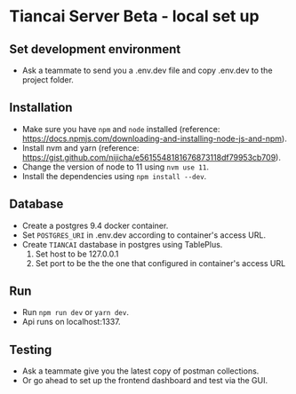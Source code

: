 # Tiancai Server Beta - local set up

## Set development environment 

- Ask a teammate to send you a .env.dev file and copy .env.dev to the project folder.

## Installation

- Make sure you have `npm` and `node` installed (reference: https://docs.npmjs.com/downloading-and-installing-node-js-and-npm).
- Install nvm and yarn (reference: https://gist.github.com/nijicha/e5615548181676873118df79953cb709).
- Change the version of node to 11 using `nvm use 11`.
- Install the dependencies using `npm install --dev`.

## Database 

- Create a postgres 9.4 docker container.
- Set `POSTGRES_URI` in .env.dev according to container's access URL.
- Create `TIANCAI` dastabase in postgres using TablePlus.
  1. Set host to be 127.0.0.1 
  2. Set port to be the the one that configured in container's access URL

## Run 

- Run `npm run dev` or `yarn dev`.
- Api runs on localhost:1337.

## Testing

- Ask a teammate give you the latest copy of postman collections.
- Or go ahead to set up the frontend dashboard and test via the GUI.

